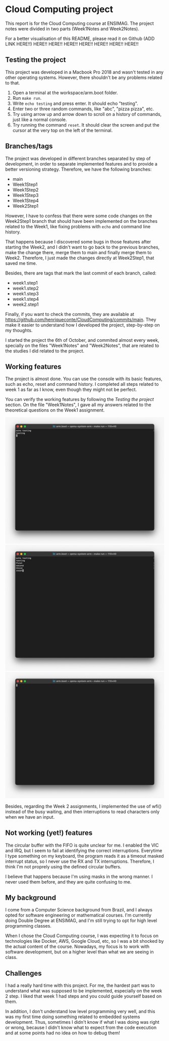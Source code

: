 # Cloud Computing project

This report is for the Cloud Computing course at ENSIMAG. The project notes were divided in two parts (Week1Notes and Week2Notes).  

For a better visualisation of this README, please read it on Github (ADD LINK HERE!!) HERE!! HERE!! HERE!! HERE!! HERE!! HERE!! HERE!!

## Testing the project

This project was developed in a Macbook Pro 2018 and wasn't tested in any other operating systems. However, there shouldn't be any problems related to that. 

1. Open a terminal at the workspace/arm.boot folder.  
2. Run `make run`.    
3. Write `echo testing` and press enter. It should echo "testing".  
4. Enter two or three random commands, like "abc", "pizza pizza", etc.  
5. Try using arrow up and arrow down to scroll on a history of commands, just like a normal console.  
6. Try running the command `reset`. It should clear the screen and put the cursor at the very top on the left of the terminal.  

## Branches/tags

The project was developed in different branches separated by step of development, in order to separate implemented features and to provide a better versioning strategy. Therefore, we have the following branches:

* main  
* Week1Step1  
* Week1Step2  
* Week1Step3  
* Week1Step4  
* Week2Step1  

However, I have to confess that there were some code changes on the Week2Step1 branch that should have been implemented on the branches related to the Week1, like fixing problems with  `echo` and command line history.  

That happens because I discovered some bugs in those features after starting the Week2, and I didn't want to go back to the previous branches, make the change there, merge them to main and finally merge them to Week2. Therefore, I just made the changes directly at Week2Step1, that saved me time. 

Besides, there are tags that mark the last commit of each branch, called: 

* week1.step1  
* week1.step2 
* week1.step3  
* week1.step4  
* week2.step1

Finally, if you want to check the commits, they are available at https://github.com/henriqueconte/CloudComputing/commits/main. They make it easier to understand how I developed the project, step-by-step on my thoughts. 

I started the project the 6th of October, and commited almost every week, specially on the files "Week1Notes" and "Week2Notes", that are related to the studies I did related to the project. 


## Working features

The project is almost done. You can use the console with its basic features, such as echo, reset and command history. I completed all steps related to week 1 as far as I know, even though they might not be perfect.

You can verify the working features by following the *Testing the project* section. On the file "Week1Notes", I gave all my answers related to the theoretical questions on the Week1 assignment. 

![Echo demostration](/worklog/echo.jpeg?raw=true "Echo demonstration")
![Before reseting](/worklog/multipleCommands.jpeg?raw=true "Before reseting")
![After reseting](/worklog/reset.jpeg?raw=true "After reseting")

Besides, regarding the Week 2 assignments, I implemented the use of wfi() instead of the busy waiting, and then interruptions to read characters only when we have an input. 

## Not working (yet!) features

The circular buffer with the FIFO is quite unclear for me. I enabled the VIC and IRQ, but I seem to fail at identifying the correct interruptions. Everytime I type something on my keyboard, the program reads it as a timeout masked interrupt status, so I never use the RX and TX interruptions. Therefore, I think I'm not proprely using the defined circular buffers. 

I believe that happens because I'm using masks in the wrong manner. I never used them before, and they are quite confusing to me. 

## My background

I come from a Computer Science background from Brazil, and I always opted for software engineering or mathematical courses. I'm currently doing Double Degree at ENSIMAG, and I'm still trying to opt for high level programming classes.  

When I chose the Cloud Computing course, I was expecting it to focus on technologies like Docker, AWS, Google Cloud, etc, so I was a bit shocked by the actual content of the course. Nowadays, my focus is to work with software development, but on a higher level than what we are seeing in class. 

## Challenges

I had a really hard time with this project. For me, the hardest part was to understand what was supposed to be implemented, especially on the week 2 step. I liked that week 1 had steps and you could guide yourself based on them.

In addition, I don't understand low level programming very well, and this was my first time doing something related to embedded systems development. Thus, sometimes I didn't know if what I was doing was right or wrong, because I didn't know what to expect from the code execution and at some points had no idea on how to debug them!  


